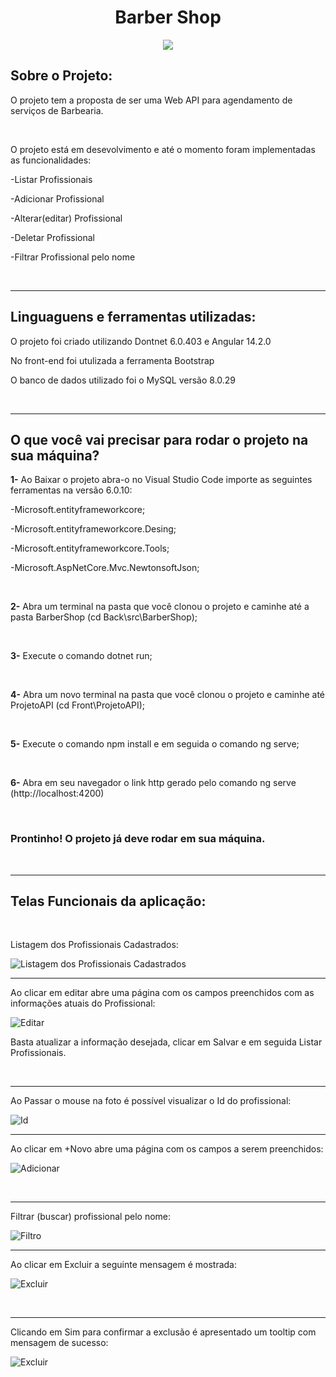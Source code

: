 <h1 align="center"> Barber Shop </h1>

<p align="center">
<img src="http://img.shields.io/static/v1?label=STATUS&message=EM%20DESENVOLVIMENTO&color=GREEN&style=for-the-badge"/>
</p> 

<h2>Sobre o Projeto:</h2>
<p>O projeto tem a proposta de ser uma Web API para agendamento de serviços de Barbearia.</p>
<br>
<p>O projeto está em desevolvimento e até o momento foram implementadas as funcionalidades:</p>
<p>-Listar Profissionais</p>
<p>-Adicionar Profissional</p>
<p>-Alterar(editar) Profissional</p>
<p>-Deletar Profissional</p>
<p>-Filtrar Profissional pelo nome</p>
<br>
<hr>

<h2>Linguaguens e ferramentas utilizadas:</h2>
<p>O projeto foi criado utilizando Dontnet 6.0.403 e Angular 14.2.0</p>
<p>No front-end foi utulizada a ferramenta Bootstrap</p>
<p>O banco de dados utilizado foi o MySQL versão 8.0.29</p>
<br>
<hr>

<h2>O que você vai precisar para rodar o projeto na sua máquina?</h2>
<p><b>1-</b> Ao Baixar o projeto abra-o no Visual Studio Code importe as seguintes ferramentas na versão 6.0.10:</p>
<p>-Microsoft.entityframeworkcore;</p>
<p>-Microsoft.entityframeworkcore.Desing;</p>
<p>-Microsoft.entityframeworkcore.Tools;</p>
<p>-Microsoft.AspNetCore.Mvc.NewtonsoftJson;</p>
<br>

<p><b>2-</b> Abra um terminal na pasta que você clonou o projeto e caminhe até a pasta BarberShop  (cd Back\src\BarberShop);</p>
<br>
<p><b>3-</b> Execute o comando dotnet run;</p>
<br>
<p><b>4-</b> Abra um novo terminal na pasta que você clonou o projeto e caminhe até ProjetoAPI (cd Front\ProjetoAPI);</p>
<br>
<p><b>5-</b> Execute o comando npm install e em seguida o comando ng serve;</p>
<br>
<p><b>6-</b> Abra em seu navegador o link http gerado pelo comando ng serve (http://localhost:4200)</p>
<br>
<h3>Prontinho! O projeto já deve rodar em sua máquina.</h3>
<br>
<hr>
<h2>Telas Funcionais da aplicação:</h2>
<br>
<p>Listagem dos Profissionais Cadastrados:</p>

![Listagem dos Profissionais Cadastrados](https://i.imgur.com/99fQytW.png)
<br>
<hr>

<p>Ao clicar em editar abre uma página com os campos preenchidos com as informações atuais do Profissional:</p>

![Editar](https://i.imgur.com/fGI9gie.png)

<p>Basta atualizar a informação desejada, clicar em Salvar e em seguida Listar Profissionais.</p>
<br>
<hr>


<p>Ao Passar o mouse na foto é possível visualizar o Id do profissional:</p>

![Id](https://i.imgur.com/NFqlImC.png)
<br>
<hr>

<p>Ao clicar em +Novo abre uma página com os campos a serem preenchidos:</p>

![Adicionar](https://i.imgur.com/k1O9K8Q.png)

<br>
<hr>

<p>Filtrar (buscar) profissional pelo nome:</p>

![Filtro](https://i.imgur.com/4OGgQ0s.png)
<br>
<hr>

<p>Ao clicar em Excluir a seguinte mensagem é mostrada:</p>

![Excluir](https://i.imgur.com/c3jU3aD.png)

<br>
<hr>

<p>Clicando em Sim para confirmar a exclusão é apresentado um tooltip com mensagem de sucesso:</p>

![Excluir](https://i.imgur.com/7P1G0I7.png)
<br>

